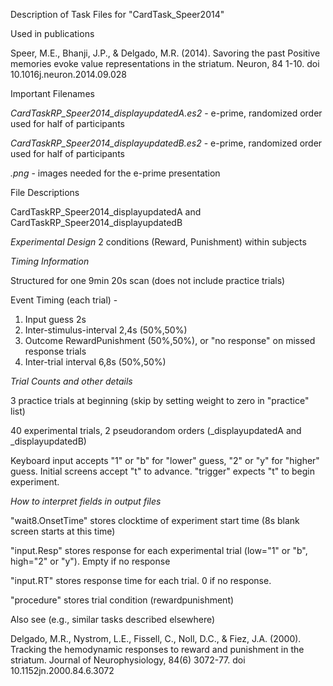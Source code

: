 Description of Task Files for &quot;CardTask_Speer2014&quot;

Used in publications 

Speer, M.E., Bhanji, J.P., &amp; Delgado, M.R. (2014). Savoring the past Positive memories evoke value representations in the striatum. Neuron, 84 1-10. doi 10.1016j.neuron.2014.09.028

Important Filenames

_CardTaskRP_Speer2014_displayupdatedA.es2_ -  e-prime, randomized order used for half of participants

_CardTaskRP_Speer2014_displayupdatedB.es2_ - e-prime, randomized order used for half of participants

_.png_ - images needed for the e-prime presentation

File Descriptions

CardTaskRP_Speer2014_displayupdatedA and CardTaskRP_Speer2014_displayupdatedB

_Experimental Design_ 2 conditions (Reward, Punishment) within subjects

_Timing Information_

Structured for one 9min 20s scan (does not include practice trials)

Event Timing (each trial) -

1. Input guess 2s
2. Inter-stimulus-interval 2,4s (50%,50%)
3. Outcome RewardPunishment (50%,50%), or &quot;no response&quot; on missed response trials
4. Inter-trial interval 6,8s (50%,50%)

_Trial Counts and other details_

3 practice trials at beginning (skip by setting weight to zero in &quot;practice&quot; list)

40 experimental trials, 2 pseudorandom orders (_displayupdatedA and _displayupdatedB)

Keyboard input accepts &quot;1&quot; or &quot;b&quot; for &quot;lower&quot; guess, &quot;2&quot; or &quot;y&quot; for &quot;higher&quot; guess. Initial screens accept &quot;t&quot; to advance. &quot;trigger&quot; expects &quot;t&quot; to begin experiment.

_How to interpret fields in output files_

&quot;wait8.OnsetTime&quot; stores clocktime of experiment start time (8s blank screen starts at this time)

&quot;input.Resp&quot; stores response for each experimental trial (low=&quot;1&quot; or &quot;b&quot;, high=&quot;2&quot; or &quot;y&quot;). Empty if no response

&quot;input.RT&quot; stores response time for each trial. 0 if no response.

&quot;procedure&quot; stores trial condition (rewardpunishment)

Also see (e.g., similar tasks described elsewhere)

Delgado, M.R., Nystrom, L.E., Fissell, C., Noll, D.C., &amp; Fiez, J.A. (2000). Tracking the hemodynamic responses to reward and punishment in the striatum. Journal of Neurophysiology, 84(6) 3072-77. doi 10.1152jn.2000.84.6.3072

